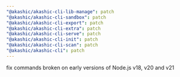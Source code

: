 ```yaml
---
"@akashic/akashic-cli-lib-manage": patch
"@akashic/akashic-cli-sandbox": patch
"@akashic/akashic-cli-export": patch
"@akashic/akashic-cli-extra": patch
"@akashic/akashic-cli-serve": patch
"@akashic/akashic-cli-init": patch
"@akashic/akashic-cli-scan": patch
"@akashic/akashic-cli": patch
---
```


fix commands broken on early versions of Node.js v18, v20 and v21
